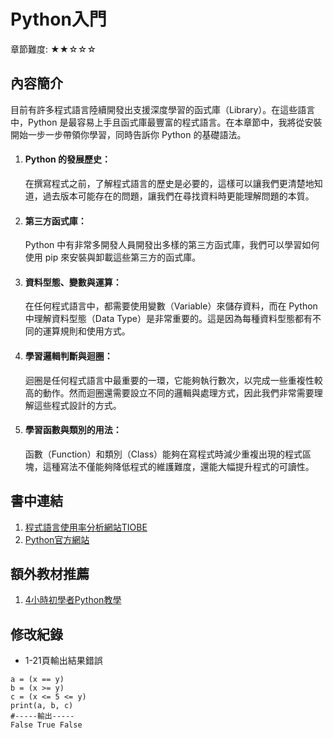 ﻿# Python入門
章節難度: ★★☆☆☆
## 內容簡介
目前有許多程式語言陸續開發出支援深度學習的函式庫（Library）。在這些語言中，Python 是最容易上手且函式庫最豐富的程式語言。在本章節中，我將從安裝開始一步一步帶領你學習，同時告訴你 Python 的基礎語法。

1. #### Python 的發展歷史：  
   在撰寫程式之前，了解程式語言的歷史是必要的，這樣可以讓我們更清楚地知道，過去版本可能存在的問題，讓我們在尋找資料時更能理解問題的本質。
2. #### 第三方函式庫：  
   Python 中有非常多開發人員開發出多樣的第三方函式庫，我們可以學習如何使用 pip 來安裝與卸載這些第三方的函式庫。
3. #### 資料型態、變數與運算：  
   在任何程式語言中，都需要使用變數（Variable）來儲存資料，而在 Python 中理解資料型態（Data Type）是非常重要的。這是因為每種資料型態都有不同的運算規則和使用方式。
4. #### 學習邏輯判斷與迴圈：  
   迴圈是任何程式語言中最重要的一環，它能夠執行數次，以完成一些重複性較高的動作。然而迴圈還需要設立不同的邏輯與處理方式，因此我們非常需要理解這些程式設計的方式。
5. #### 學習函數與類別的用法：  
   函數（Function）和類別（Class）能夠在寫程式時減少重複出現的程式區塊，這種寫法不僅能夠降低程式的維護難度，還能大幅提升程式的可讀性。
   
## 書中連結
1. [程式語言使用率分析網站TIOBE](www.tiobe.com)
2. [Python官方網站](https://www.python.org/)

## 額外教材推薦
1. [4小時初學者Python教學](https://www.youtube.com/watch?v=zdMUJJKFdsU)

## 修改紀錄
* 1-21頁輸出結果錯誤
```
a = (x == y)
b = (x >= y)
c = (x <= 5 <= y)
print(a, b, c)
#-----輸出-----
False True False
